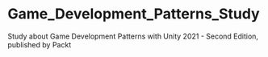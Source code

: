 # Game_Development_Patterns_Study
Study about Game Development Patterns with Unity 2021 - Second Edition, published by Packt
